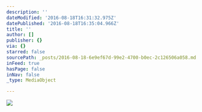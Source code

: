 ```yaml
---
description: ''
dateModified: '2016-08-18T16:31:32.975Z'
datePublished: '2016-08-18T16:35:04.966Z'
title: ''
author: []
publisher: {}
via: {}
starred: false
sourcePath: _posts/2016-08-18-6e9ef67d-99e2-4700-b0ec-2c126506a058.md
inFeed: true
hasPage: false
inNav: false
_type: MediaObject

---
```

![](https://the-grid-user-content.s3-us-west-2.amazonaws.com/f2b75201-50b8-48c8-9440-bc39954c4460.jpg)